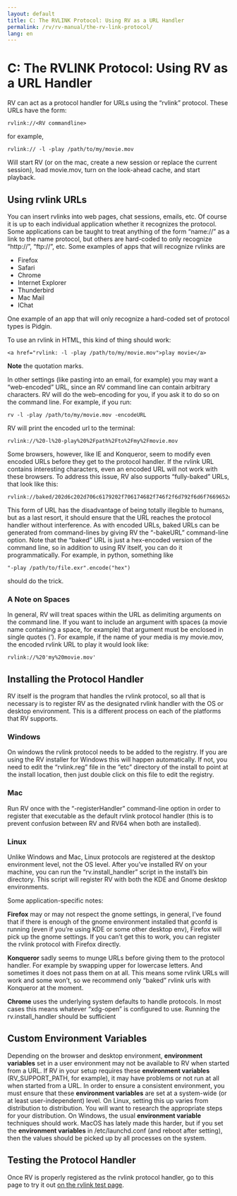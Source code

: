 ```yaml
---
layout: default
title: C: The RVLINK Protocol: Using RV as a URL Handler
permalink: /rv/rv-manual/the-rv-link-protocol/
lang: en
---
```


# C: The RVLINK Protocol: Using RV as a URL Handler

RV can act as a protocol handler for URLs using the “rvlink” protocol. These URLs have the form:

```
rvlink://<RV commandline>
```

for example,

```
rvlink:// -l -play /path/to/my/movie.mov
```

Will start RV (or on the mac, create a new session or replace the current session), load movie.mov, turn on the look-ahead cache, and start playback.

## Using rvlink URLs

You can insert rvlinks into web pages, chat sessions, emails, etc. Of course it is up to each individual application whether it recognizes the protocol. Some applications can be taught to treat anything of the form “name://” as a link to the name protocol, but others are hard-coded to only recognize “http://”, “ftp://”, etc. Some examples of apps that will recognize rvlinks are

* Firefox
* Safari
* Chrome
* Internet Explorer
* Thunderbird
* Mac Mail
* IChat

One example of an app that will only recognize a hard-coded set of protocol types is Pidgin.

To use an rvlink in HTML, this kind of thing should work:

```
<a href="rvlink: -l -play /path/to/my/movie.mov">play movie</a>
```

**Note** the quotation marks.

In other settings (like pasting into an email, for example) you may want a “web-encoded” URL, since an RV command line can contain arbitrary characters. RV will do the web-encoding for you, if you ask it to do so on the command line. For example, if you run:

```
rv -l -play /path/to/my/movie.mov -encodeURL
```

RV will print the encoded url to the terminal:

```
rvlink://%20-l%20-play%20%2Fpath%2Fto%2Fmy%2Fmovie.mov
```

Some browsers, however, like IE and Konqueror, seem to modify even encoded URLs before they get to the protocol handler. If the rvlink URL contains interesting characters, even an encoded URL will not work with these browsers. To address this issue, RV also supports “fully-baked” URLs, that look like this:

```
rvlink://baked/202d6c202d706c6179202f706174682f746f2f6d792f6d6f7669652e6d6f76
```

This form of URL has the disadvantage of being totally illegible to humans, but as a last resort, it should ensure that the URL reaches the protocol handler without interference. As with encoded URLs, baked URLs can be generated from command-lines by giving RV the “-bakeURL” command-line option. Note that the “baked” URL is just a hex-encoded version of the command line, so in addition to using RV itself, you can do it programmatically. For example, in python, something like

```
"-play /path/to/file.exr".encode("hex")
```

should do the trick.

### A Note on Spaces

In general, RV will treat spaces within the URL as delimiting arguments on the command line. If you want to include an argument with spaces (a movie name containing a space, for example) that argument must be enclosed in single quotes (’). For example, if the name of your media is my movie.mov, the encoded rvlink URL to play it would look like:

```
rvlink://%20'my%20movie.mov'
```

## Installing the Protocol Handler

RV itself is the program that handles the rvlink protocol, so all that is necessary is to register RV as the designated rvlink handler with the OS or desktop environment. This is a different process on each of the platforms that RV supports.

### Windows

On windows the rvlink protocol needs to be added to the registry. If you are using the RV installer for Windows this will happen automatically. If not, you need to edit the “rvlink.reg” file in the “etc” directory of the install to point at the install location, then just double click on this file to edit the registry.

### Mac

Run RV once with the “-registerHandler” command-line option in order to register that executable as the default rvlink protocol handler (this is to prevent confusion between RV and RV64 when both are installed).

### Linux

Unlike Windows and Mac, Linux protocols are registered at the desktop environment level, not the OS level. After you’ve installed RV on your machine, you can run the “rv.install_handler” script in the install’s bin directory. This script will register RV with both the KDE and Gnome desktop environments.

Some application-specific notes:

**Firefox** may or may not respect the gnome settings, in general, I’ve found that if there is enough of the gnome environment installed that gconfd is running (even if you’re using KDE or some other desktop env), Firefox will pick up the gnome settings. If you can’t get this to work, you can register the rvlink protocol with Firefox directly.

**Konqueror** sadly seems to munge URLs before giving them to the protocol handler. For example by swapping upper for lowercase letters. And sometimes it does not pass them on at all. This means some rvlink URLs will work and some won’t, so we recommend only “baked” rvlink urls with Konqueror at the moment.

**Chrome** uses the underlying system defaults to handle protocols. In most cases this means whatever “xdg-open” is configured to use. Running the rv.install_handler should be sufficient

## Custom Environment Variables

Depending on the browser and desktop environment, **environment variables** set in a user environment may not be available to RV when started from a URL. If RV in your setup requires these **environment variables** (RV_SUPPORT_PATH, for example), it may have problems or not run at all when started from a URL. In order to ensure a consistent environment, you must ensure that these **environment variables** are set at a system-wide (or at least user-independent) level. On Linux, setting this up varies from distribution to distribution. You will want to research the appropriate steps for your distribution. On Windows, the usual **environment variable** techniques should work. MacOS has lately made this harder, but if you set the **environment variables** in /etc/launchd.conf (and reboot after setting), then the values should be picked up by all processes on the system.

## Testing the Protocol Handler

Once RV is properly registered as the rvlink protocol handler, go to this page to try it out [on the rvlink test page](http://tweaksoftware.com/rvlink-test-page).
